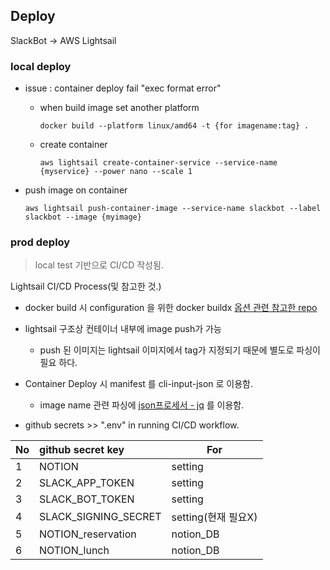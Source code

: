 ## Deploy

SlackBot -> AWS Lightsail

### local deploy

* issue : container deploy fail "exec format error"
    * when build image set another platform
      ~~~
      docker build --platform linux/amd64 -t {for imagename:tag} .
      ~~~

    * create container
      ~~~
      aws lightsail create-container-service --service-name {myservice} --power nano --scale 1
      ~~~


* push image on container
  ~~~
  aws lightsail push-container-image --service-name slackbot --label slackbot --image {myimage}
  ~~~

### prod deploy

> local test 기반으로 CI/CD 작성됨.

Lightsail CI/CD Process(및 참고한 것.)

* docker build 시 configuration 을 위한 docker buildx [옵션 관련 참고한 repo](https://github.com/docker/setup-buildx-action)
* lightsail 구조상 컨테이너 내부에 image push가 가능
    * push 된 이미지는 lightsail 이미지에서 tag가 지정되기 때문에 별도로 파싱이 필요 하다.

* Container Deploy 시 manifest 를 cli-input-json 로 이용함.
    * image name 관련 파싱에 [json프로세서 - jq](https://www.44bits.io/ko/post/cli_json_processor_jq_basic_syntax) 를 이용함.


* github secrets >> ".env" in running CI/CD workflow. 

| No  | github secret key    | For             |
|-----|:---------------------|-----------------|
| 1   | NOTION               | setting         |                            
| 2   | SLACK_APP_TOKEN      | setting         |                            
| 3   | SLACK_BOT_TOKEN      | setting         |                            
| 4   | SLACK_SIGNING_SECRET | setting(현재 필요X) |                            
| 5   | NOTION_reservation   | notion_DB       |                            
| 6   | NOTION_lunch         | notion_DB       |                            
